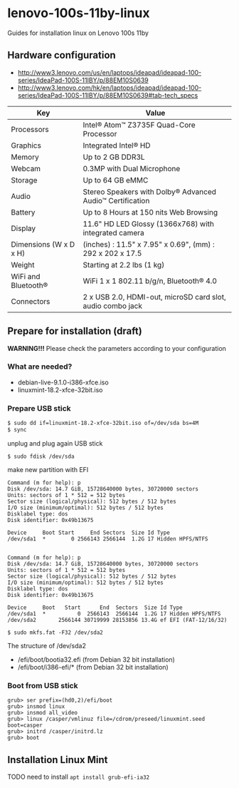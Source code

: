 # lenovo-100s-11by-linux

Guides for installation linux on Lenovo 100s 11by


## Hardware configuration

- http://www3.lenovo.com/us/en/laptops/ideapad/ideapad-100-series/IdeaPad-100S-11IBY/p/88EM10S0639
- http://www3.lenovo.com/hk/en/laptops/ideapad/ideapad-100-series/IdeaPad-100S-11IBY/p/88EM10S0639#tab-tech_specs

| Key           | Value            |
| ------------- | ---------------- |
| Processors    | Intel® Atom™ Z3735F Quad-Core Processor   
| Graphics      | Integrated Intel® HD             
| Memory        | Up to 2 GB DDR3L
| Webcam        | 0.3MP with Dual Microphone
| Storage       | Up to 64 GB eMMC
| Audio         | Stereo Speakers with Dolby® Advanced Audio™ Certification
| Battery       | Up to 8 Hours at 150 nits Web Browsing
| Display       | 11.6" HD LED Glossy (1366x768) with integrated camera
| Dimensions (W x D x H) |     (inches) : 11.5" x 7.95" x 0.69", (mm) : 292 x 202 x 17.5
| Weight        | Starting at 2.2 lbs (1 kg)
| WiFi and Bluetooth® | WiFi 1 x 1 802.11 b/g/n, Bluetooth® 4.0
| Connectors    | 2 x USB 2.0, HDMI-out, microSD card slot, audio combo jack

## Prepare for installation (draft)

**WARNING!!!** Please check the parameters according to your configuration


### What are needed?

- debian-live-9.1.0-i386-xfce.iso 
- linuxmint-18.2-xfce-32bit.iso


### Prepare USB stick

```sh
$ sudo dd if=linuxmint-18.2-xfce-32bit.iso of=/dev/sda bs=4M
$ sync
```
unplug and plug again USB stick

```
$ sudo fdisk /dev/sda
```
make new partition with EFI
```
Command (m for help): p
Disk /dev/sda: 14.7 GiB, 15728640000 bytes, 30720000 sectors
Units: sectors of 1 * 512 = 512 bytes
Sector size (logical/physical): 512 bytes / 512 bytes
I/O size (minimum/optimal): 512 bytes / 512 bytes
Disklabel type: dos
Disk identifier: 0x49b13675

Device     Boot Start     End Sectors  Size Id Type
/dev/sda1  *        0 2566143 2566144  1.2G 17 Hidden HPFS/NTFS


Command (m for help): p
Disk /dev/sda: 14.7 GiB, 15728640000 bytes, 30720000 sectors
Units: sectors of 1 * 512 = 512 bytes
Sector size (logical/physical): 512 bytes / 512 bytes
I/O size (minimum/optimal): 512 bytes / 512 bytes
Disklabel type: dos
Disk identifier: 0x49b13675

Device     Boot   Start      End  Sectors  Size Id Type
/dev/sda1  *          0  2566143  2566144  1.2G 17 Hidden HPFS/NTFS
/dev/sda2       2566144 30719999 28153856 13.4G ef EFI (FAT-12/16/32)
```

```
$ sudo mkfs.fat -F32 /dev/sda2
```

The structure of /dev/sda2
- /efi/boot/bootia32.efi (from Debian 32 bit installation)
- /efi/boot/i386-efi/* (from Debian 32 bit installation)


### Boot from USB stick

```
grub> ser prefix=(hd0,2)/efi/boot
grub> insmod linux
grub> insmod all_video
grub> linux /casper/vmlinuz file=/cdrom/preseed/linuxmint.seed boot=casper 
grub> initrd /casper/initrd.lz
grub> boot
```

## Installation Linux Mint

TODO need to install `apt install grub-efi-ia32`

